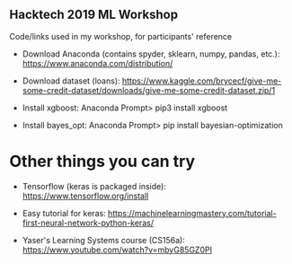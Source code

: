 ## Hacktech 2019 ML Workshop
Code/links used in my workshop, for participants' reference

- Download Anaconda (contains spyder, sklearn, numpy, pandas, etc.): https://www.anaconda.com/distribution/

- Download dataset (loans): https://www.kaggle.com/brycecf/give-me-some-credit-dataset/downloads/give-me-some-credit-dataset.zip/1

- Install xgboost: Anaconda Prompt> pip3 install xgboost

- Install bayes_opt: Anaconda Prompt> pip install bayesian-optimization

# Other things you can try
- Tensorflow (keras is packaged inside): https://www.tensorflow.org/install

- Easy tutorial for keras: https://machinelearningmastery.com/tutorial-first-neural-network-python-keras/

- Yaser's Learning Systems course (CS156a): https://www.youtube.com/watch?v=mbyG85GZ0PI

